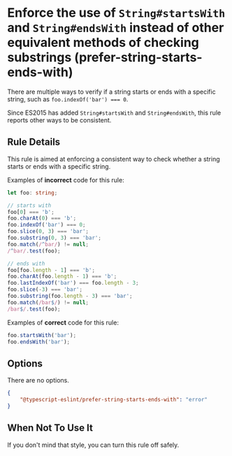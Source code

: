 # Enforce the use of `String#startsWith` and `String#endsWith` instead of other equivalent methods of checking substrings (prefer-string-starts-ends-with)

There are multiple ways to verify if a string starts or ends with a specific string, such as `foo.indexOf('bar') === 0`.

Since ES2015 has added `String#startsWith` and `String#endsWith`, this rule reports other ways to be consistent.

## Rule Details

This rule is aimed at enforcing a consistent way to check whether a string starts or ends with a specific string.

Examples of **incorrect** code for this rule:

```ts
let foo: string;

// starts with
foo[0] === 'b';
foo.charAt(0) === 'b';
foo.indexOf('bar') === 0;
foo.slice(0, 3) === 'bar';
foo.substring(0, 3) === 'bar';
foo.match(/^bar/) != null;
/^bar/.test(foo);

// ends with
foo[foo.length - 1] === 'b';
foo.charAt(foo.length - 1) === 'b';
foo.lastIndexOf('bar') === foo.length - 3;
foo.slice(-3) === 'bar';
foo.substring(foo.length - 3) === 'bar';
foo.match(/bar$/) != null;
/bar$/.test(foo);
```

Examples of **correct** code for this rule:

```ts
foo.startsWith('bar');
foo.endsWith('bar');
```

## Options

There are no options.

```JSON
{
    "@typescript-eslint/prefer-string-starts-ends-with": "error"
}
```

## When Not To Use It

If you don't mind that style, you can turn this rule off safely.
